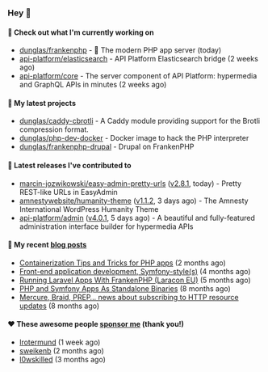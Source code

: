 ### Hey 👋

#### 👷 Check out what I'm currently working on

- [dunglas/frankenphp](https://github.com/dunglas/frankenphp) - 🧟 The modern PHP app server (today)
- [api-platform/elasticsearch](https://github.com/api-platform/elasticsearch) - API Platform Elasticsearch bridge (2 weeks ago)
- [api-platform/core](https://github.com/api-platform/core) - The server component of API Platform: hypermedia and GraphQL APIs in minutes (2 weeks ago)

#### 🌱 My latest projects

- [dunglas/caddy-cbrotli](https://github.com/dunglas/caddy-cbrotli) - A Caddy module providing support for the Brotli compression format.
- [dunglas/php-dev-docker](https://github.com/dunglas/php-dev-docker) - Docker image to hack the PHP interpreter
- [dunglas/frankenphp-drupal](https://github.com/dunglas/frankenphp-drupal) - Drupal on FrankenPHP

#### 🔭 Latest releases I've contributed to

- [marcin-jozwikowski/easy-admin-pretty-urls](https://github.com/marcin-jozwikowski/easy-admin-pretty-urls) ([v2.8.1](https://github.com/marcin-jozwikowski/easy-admin-pretty-urls/releases/tag/v2.8.1), today) - Pretty REST-like URLs in EasyAdmin
- [amnestywebsite/humanity-theme](https://github.com/amnestywebsite/humanity-theme) ([v1.1.2](https://github.com/amnestywebsite/humanity-theme/releases/tag/v1.1.2), 3 days ago) - The Amnesty International WordPress Humanity Theme
- [api-platform/admin](https://github.com/api-platform/admin) ([v4.0.1](https://github.com/api-platform/admin/releases/tag/v4.0.1), 5 days ago) - A beautiful and fully-featured administration interface builder for hypermedia APIs

#### 📜 My recent [blog posts](https://dunglas.fr)

- [Containerization Tips and Tricks for PHP apps](https://dunglas.dev/2024/05/containerization-tips-and-tricks-for-php-apps/) (2 months ago)
- [Front-end application development, Symfony-style(s)](https://dunglas.dev/2024/04/front-end-application-development-symfony-styles/) (4 months ago)
- [Running Laravel Apps With FrankenPHP (Laracon EU)](https://dunglas.dev/2024/02/running-laravel-apps-with-frankenphp-laracon-eu/) (5 months ago)
- [PHP and Symfony Apps As Standalone Binaries](https://dunglas.dev/2023/12/php-and-symfony-apps-as-standalone-binaries/) (8 months ago)
- [Mercure, Braid, PREP… news about subscribing to HTTP resource updates](https://dunglas.dev/2023/11/mercure-braid-prep-news-about-subscribing-to-http-resource-updates/) (8 months ago)

#### ❤️ These awesome people [sponsor me](https://github.com/sponsors/dunglas) (thank you!)

- [lrotermund](https://github.com/lrotermund) (1 week ago)
- [sweikenb](https://github.com/sweikenb) (2 months ago)
- [l0wskilled](https://github.com/l0wskilled) (3 months ago)
